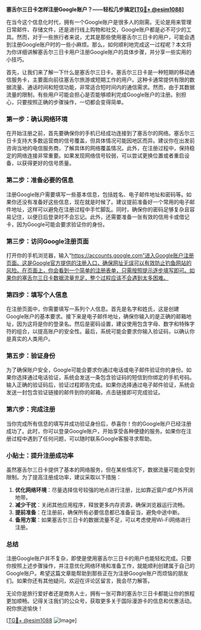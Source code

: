 **塞舌尔三日卡怎样注册Google账户？——轻松几步搞定[[TG💪+ @esim1088](https://t.me/s/esim1088)]**

在当今这个信息化时代，拥有一个Google账户是很多人的刚需。无论是用来管理日常邮件、存储文件，还是进行线上购物和社交，Google账户都是必不可少的工具。然而，对于一些旅行者来说，尤其是那些使用塞舌尔三日卡的用户，可能会遇到注册Google账户时的一些小麻烦。那么，如何顺利地完成这一过程呢？本文将为你详细讲解塞舌尔三日卡用户注册Google账户的具体步骤，并分享一些实用的小技巧。

首先，让我们来了解一下什么是塞舌尔三日卡。塞舌尔三日卡是一种短期的移动通信服务卡，主要面向前往塞舌尔旅游或短期工作的用户。这种卡通常提供有限的数据流量、通话时间和短信功能，非常适合短时间内的通信需求。然而，由于其数据流量的限制，有些用户可能会担心是否能够顺利完成Google账户的注册。别担心，只要按照正确的步骤操作，一切都会变得简单。

### 第一步：确认网络环境

在开始注册之前，首先要确保你的手机已经成功连接到了塞舌尔的网络。塞舌尔三日卡支持大多数运营商的信号覆盖，但具体情况可能因地区而异。建议你在出发前咨询当地的电信服务商，了解具体的网络覆盖情况。此外，在注册过程中，保持稳定的网络连接非常重要。如果发现网络信号较弱，可以尝试更换位置或者重启设备，以获得更好的信号质量。

### 第二步：准备必要的信息

注册Google账户需要填写一些基本信息，包括姓名、电子邮件地址和密码等。如果你还没有准备好这些信息，现在就是时候了。建议提前准备好一个常用的电子邮件地址，这样可以避免在注册过程中手忙脚乱。同时，确保你的密码足够复杂且容易记住，以便日后登录时不会忘记。此外，还需要准备一张有效的信用卡或借记卡，因为Google可能会要求验证你的身份。

### 第三步：访问Google注册页面

打开你的手机浏览器，输入“https://accounts.google.com”进入Google账户注册页面。这是Google官方提供的注册入口，确保网址无误可以有效防止钓鱼网站的风险。在页面上，你会看到一个简单的注册表单，只需按照提示逐步填写即可。如果你的塞舌尔三日卡数据流量充足，整个过程应该不会遇到太多困难。

### 第四步：填写个人信息

在注册页面中，你需要填写一系列个人信息。首先是名字和姓氏，这是创建Google账户的基本要求。接下来是电子邮件地址，确保你输入的是正确的邮箱地址，因为这将是你的登录名。然后是密码设置，建议使用包含字母、数字和特殊字符的组合，以提高账户的安全性。最后，系统可能会要求你输入验证码，以确认你是真实的人类用户。

### 第五步：验证身份

为了确保账户安全，Google可能会要求你通过电话或电子邮件验证你的身份。如果你选择通过电话验证，系统会发送一条包含验证码的短信到你绑定的手机号码。输入正确的验证码后，验证过程即告完成。如果你选择通过电子邮件验证，系统会发送一封包含验证链接的邮件到你的邮箱，点击链接即可完成验证。

### 第六步：完成注册

当你完成所有信息的填写并成功验证身份后，恭喜你！你的Google账户已经注册成功了。此时，你可以登录Google账户，开始享受各种便捷的服务。如果你在注册过程中遇到了任何问题，可以随时联系Google客服寻求帮助。

### 小贴士：提升注册成功率

虽然塞舌尔三日卡提供了基本的网络服务，但在某些情况下，数据流量可能会受到限制。为了提高注册成功率，建议采取以下措施：

1. **优化网络环境**：尽量选择信号较强的地点进行注册，比如靠近窗户或户外开阔地带。
2. **减少干扰**：关闭其他应用程序，释放更多内存资源，确保浏览器运行流畅。
3. **提前准备**：在注册前，确保所有必要信息都已准备妥当，避免中途中断。
4. **备用方案**：如果塞舌尔三日卡的数据流量不足，可以考虑使用Wi-Fi网络进行注册。

### 总结

注册Google账户并不复杂，即使是使用塞舌尔三日卡的用户也能轻松完成。只要你按照上述步骤操作，并注意优化网络环境和准备工作，就能顺利创建属于自己的Google账户。希望这篇文章能帮助到那些正在为注册Google账户而烦恼的朋友们。如果你还有其他疑问，欢迎在评论区留言，我会尽力解答。

无论你是旅行爱好者还是商务人士，拥有一张可靠的塞舌尔三日卡都能让你的旅程更加顺畅。记得关注我们的公众号，获取更多关于国际漫游卡的信息和优惠活动。祝你旅途愉快！

[[TG💪+ @esim1088](https://t.me/s/esim1088) ![Image](https://i.postimg.cc/4NQfJmqS/Snipaste-2025-05-13-00-14-12.png)]